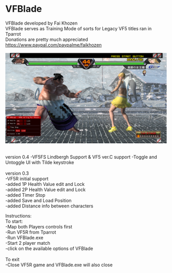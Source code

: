 # VFBlade <br>
VFBlade developed by Fai Khozen <br>
VFBlade serves as Training Mode of sorts for Legacy VF5 titles ran in Tparrot <br>
Donations are pretty much appreciated <br>
https://www.paypal.com/paypalme/faikhozen <br> <br>
![VFBlade Screenshot](https://github.com/faikhozen/VFBlade/blob/main/screenshot/VFBlade.png) <br> <br>


version 0.4
-VF5FS Lindbergh Support & VF5 ver.C support
-Toggle and Untoggle UI with Tilde keystroke  <br> <br>
version 0.3 <br>
-VF5R initial support <br>
-added 1P Health Value edit and Lock <br>
-added 2P Health Value edit and Lock <br>
-added Timer Stop <br>
-added Save and Load Position <br>
-added Distance info between characters <br>

Instructions: <br>
To start: <br>
-Map both Players controls first <br>
-Run VF5R from Tparrot <br>
-Run VFBlade.exe <br>
-Start 2 player match <br>
-click on the available options of VFBlade <br>
 <br>
To exit <br>
-Close VF5R game and VFBlade.exe will also close
